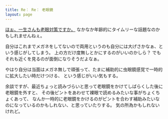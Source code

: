 ```yaml
---
title: Re： Re： 老眼鏡
layout: page
---
```

[ほぉ、一生さんも老眼対策ですか。](https://blog2.issei.org/2021/11/05/lesebrille/?utm_source=dlvr.it&utm_medium=twitter)
なかなか年齢的にタイムリーな話題なのかもしれませんねぇ。

自分はこれまでメガネをしてないので両用というのも自分には大げさかなぁ、という感じがしてしまう。
上の方だけ度無しとかにするのがいいのかしら？
でもそれも近くを見るのが面倒になりそうだよなぁ。

やはり自分は当面はメガネ無しで頑張って、たまに補助的に虫眼鏡感覚で一時的に拡大したい時だけつける、
という感じがいい気もする。

余談ですが、最近ちょっと読みづらいと思って老眼鏡をかけてしばらくした後に老眼鏡を外すと、
その後ピントをあわせて裸眼で読めるみたいな事がちょくちょくあって、
なんか一時的に老眼鏡をかけるのがピントを合わす補助みたいなのになっているのかもしれない、と思っていたりする。
気の所為かもしれないけれど。